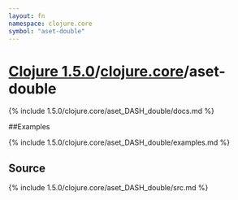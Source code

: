 ```yaml
---
layout: fn
namespace: clojure.core
symbol: "aset-double"
---
```


# [Clojure 1.5.0](../../)/[clojure.core](../)/aset-double

{% include 1.5.0/clojure.core/aset_DASH_double/docs.md %}

##Examples

{% include 1.5.0/clojure.core/aset_DASH_double/examples.md %}
## Source
{% include 1.5.0/clojure.core/aset_DASH_double/src.md %}

